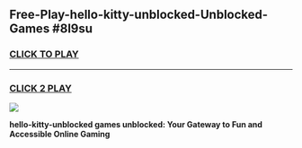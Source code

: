 
## Free-Play-hello-kitty-unblocked-Unblocked-Games #8l9su
<h3>
<a href="https://news.freeplayer.one?title=hello-kitty-unblocked&ref=8M">CLICK TO PLAY</a></h3>
<hr>

<h3>
<a href="https://news.freeplayer.one?title=hello-kitty-unblocked&ref=8M">CLICK 2 PLAY</a>
  
</h3>

<a href="https://news.freeplayer.one?title=hello-kitty-unblocked&ref=8M"><img src="https://clearcache.store/games.png"></a>


**hello-kitty-unblocked games unblocked: Your Gateway to Fun and Accessible Online Gaming**

